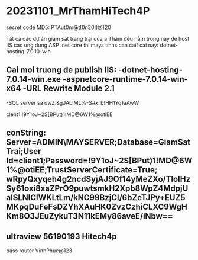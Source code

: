 # 20231101_MrThamHiTech4P

secret code MD5: PTAut0m@t!0n30!)@)20

Tất cả các dự án giám sát trang trại của a Thám đều nằm trong này
de host IIS cac ung dung ASP .net core thi mays tinhs can caif cai nay: dotnet-hosting-7.0.10-win

Cai moi truong de publish IIS:
-dotnet-hosting-7.0.14-win.exe
-aspnetcore-runtime-7.0.14-win-x64
-URL Rewrite Module 2.1
---------------------------------------------------------------------------------------------
-SQL server
sa
dwZ.&gJAL!ML%-S#x_b!HH1Yq}aAwW

clent1
!9Y1oJ~2S[BPut)1!MD@6W1%@otiEE


conString: Server=ADMIN\MAYSERVER;Database=GiamSatTrai;User Id=client1;Password=!9Y1oJ~2S[BPut)1!MD@6W1%@otiEE;TrustServerCertificate=True;
wRpyQxyqeh4g2ncdSyjAJ9Of14yMeZXo/TloIHzSy61oxi8xaZPrO9puwtsmkH2Xpb8WpZ4MdpjUalSLNlCIWKLtLm/kNC99BzjCl/6bZeTJPy+EUZ5MKpqDuFeFsDZYhXAuHK0ZvzCzhiCLXC9WgHKm8O3JEuZykuT3N11kEMy86aveE/iNbw==
---------------------------------------------------------------------------------------------
ultraview
56190193
Hitech4p
-----------------------------------------------------------------------
pass router
VinhPhuc@123